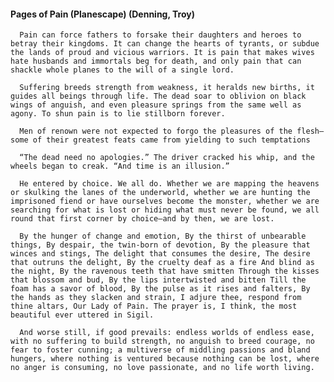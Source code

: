 #### Pages of Pain (Planescape) (Denning, Troy)
      Pain can force fathers to forsake their daughters and heroes to betray their kingdoms. It can change the hearts of tyrants, or subdue the lands of proud and vicious warriors. It is pain that makes wives hate husbands and immortals beg for death, and only pain that can shackle whole planes to the will of a single lord.

      Suffering breeds strength from weakness, it heralds new births, it guides all beings through life. The dead soar to oblivion on black wings of anguish, and even pleasure springs from the same well as agony. To shun pain is to lie stillborn forever.

      Men of renown were not expected to forgo the pleasures of the flesh—some of their greatest feats came from yielding to such temptations

      “The dead need no apologies.” The driver cracked his whip, and the wheels began to creak. “And time is an illusion.”

      He entered by choice. We all do. Whether we are mapping the heavens or skulking the lanes of the underworld, whether we are hunting the imprisoned fiend or have ourselves become the monster, whether we are searching for what is lost or hiding what must never be found, we all round that first corner by choice—and by then, we are lost.

      By the hunger of change and emotion, By the thirst of unbearable things, By despair, the twin-born of devotion, By the pleasure that winces and stings, The delight that consumes the desire, The desire that outruns the delight, By the cruelty deaf as a fire And blind as the night, By the ravenous teeth that have smitten Through the kisses that blossom and bud, By the lips intertwisted and bitten Till the foam has a savor of blood, By the pulse as it rises and falters, By the hands as they slacken and strain, I adjure thee, respond from thine altars, Our Lady of Pain. The prayer is, I think, the most beautiful ever uttered in Sigil.

      And worse still, if good prevails: endless worlds of endless ease, with no suffering to build strength, no anguish to breed courage, no fear to foster cunning; a multiverse of middling passions and bland hungers, where nothing is ventured because nothing can be lost, where no anger is consuming, no love passionate, and no life worth living.

